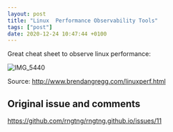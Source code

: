 ```yaml
---
layout: post
title: "Linux  Performance Observability Tools"
tags: ["post"]
date: 2020-12-24 10:47:44 +0100
---
```


Great cheat sheet to observe linux performance:

![IMG_5440](https://user-images.githubusercontent.com/23027/103079873-08079f80-45d5-11eb-9a76-76ed29496385.jpeg)

Source: http://www.brendangregg.com/linuxperf.html

## Original issue and comments

https://github.com/rngtng/rngtng.github.io/issues/11
